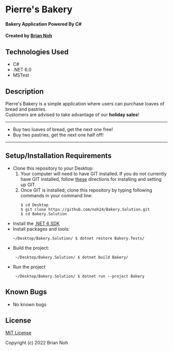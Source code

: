 # Pierre's Bakery

#### Bakery Application Powered By C# 

#### Created by [Brian Noh](https://github.com/noh24)

## Technologies Used

- C#
- .NET 6.0
- MSTest

## Description

Pierre's Bakery is a simple application where users can purchase loaves of bread and pastries.  
Customers are advised to take advantage of our __holiday sales__!  
***
- Buy two loaves of bread, get the next one free!
- Buy two pastries, get the next one half off!
***
## Setup/Installation Requirements

- Clone this repository to your Desktop:
  1. Your computer will need to have GIT installed. If you do not currently have GIT installed, follow [these](https://docs.github.com/en/get-started/quickstart/set-up-git) directions for installing and setting up GIT.
  2. Once GIT is installed, clone this repository by typing following commands in your command line:
     ```
     $ cd Desktop
     $ git clone https://github.com/noh24/Bakery.Solution.git
     $ cd Bakery.Solution
     ```
- Install the [.NET 6 SDK](https://dotnet.microsoft.com/en-us/download/dotnet/6.0)
- Install packages and tools:
  ```
  ~/Desktop/Bakery.Solution/ $ dotnet restore Bakery.Tests/
  ```
- Build the project:
  ```
   ~/Desktop/Bakery.Solution/ $ dotnet build Bakery/
  ```
- Run the project
  ```
   ~/Desktop/Bakery.Solution/ $ dotnet run --project Bakery
  ```

## Known Bugs

- No known bugs

## License

[MIT License](./license.txt)

Copyright (c) 2022 Brian Noh